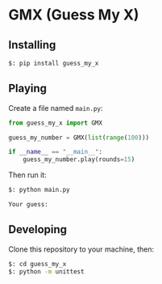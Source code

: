 # GMX (Guess My X)

## Installing

```bash
$: pip install guess_my_x
```

## Playing

Create a file named `main.py`:
```python
from guess_my_x import GMX

guess_my_number = GMX(list(range(100)))

if __name__ == "__main__":
    guess_my_number.play(rounds=15)
```

Then run it:
```bash
$: python main.py

Your guess:
```

## Developing

Clone this repository to your machine, then:

```bash
$: cd guess_my_x
$: python -m unittest
```
